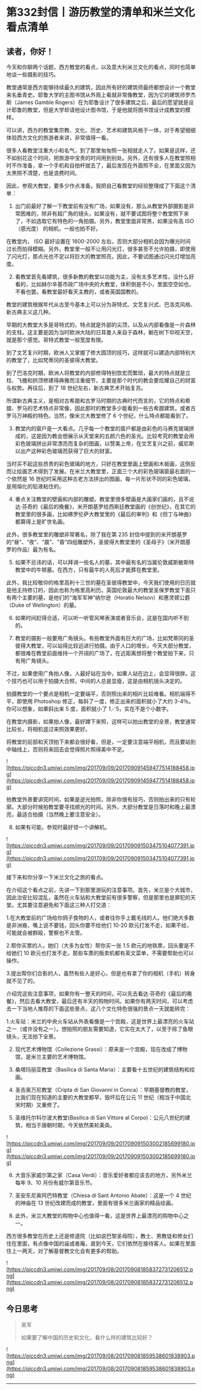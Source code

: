 # 第332封信丨游历教堂的清单和米兰文化看点清单

## 读者，你好！

今天和你聊两个话题，西方教堂的看点，以及意大利米兰文化的看点，同时也简单地谈一些摄影的技巧。

教堂通常是西方能够持续最久的建筑，因此所有好的建筑师最终都想设计一个教堂来名垂青史。耶鲁大学的主图书馆从外观上看就非常像教堂，因为它的建筑师罗杰斯（James Gamble Rogers）在为耶鲁设计了很多建筑之后，最后的愿望就是设计耶鲁的教堂，但是大学却请他设计图书馆，于是他就将图书馆设计成教堂的模样。

可以讲，西方的教堂集宗教、文化、历史、艺术和建筑风格于一体，对于希望细细体验西方文化的旅游者来讲，非常值得一看。

很多人看教堂注重大小和名气，到了那里匆匆照一张相就走人了。如果是这样，还不如别花这个时间，把旅游中宝贵的时间用到别处。另外，还有很多人在教堂照相时不作准备，拿一个手机和自拍杆就去了，最后发现在外面照不全，在里面又因为太黑照不清楚，也是浪费时间。

因此，参观大教堂，要多少作点准备。我把自己看教堂的经验整理成了下面这个清单：

1. 出门前最好了解一下教堂前有没有广场，如果没有，那么从教堂外部摄影是非常困难的，除非有超广角的镜头，如果没有，就不要试图将整个教堂照下来了，不如选取它有特色的一角拍摄。另外，教堂里面非常黑，如果没有高 ISO（感光度） 的相机，一般也拍不好。

在教堂内， ISO 最好设置在 1600-2000 左右，否则大部分相机会因为曝光时间过长而拍得模糊。另外，教堂里一般不让用闪光灯，很多甚至不允许拍摄，即使用了闪光灯，那点光也不足以将巨大的教堂照亮，因此，不要试图通过闪光灯增加亮度。

2. 看教堂首先看建筑，很多新教的教堂以功能为主，没有太多艺术性，没什么好看的，比如赫尔辛基市政广场中央的大教堂，体积倒是不小，里面空空如也，不看也罢。看教堂最好看天主教的，或者英国国教的。

教堂的建筑根据年代从古至今基本上可以分为哥特式、文艺复兴式、巴洛克风格、新古典主义这几种。

早期的大教堂大多是哥特式的，特点就是外部的尖顶，以及从内部看像是一片森林的支柱。这主要是因为当时欧洲大陆的日耳曼人来自于森林，躺在树下仰视天空，就是那个感觉。哥特式教堂一般宽度有限。

到了文艺复兴时期，欧洲人又掌握了修大圆顶的技巧，这样就可以建造内部特别大的教堂了，比如梵蒂冈的圣彼得大教堂。

到了巴洛克时期，欧洲人将教堂的内部修得特别恢宏而繁琐，最大的特点就是立柱、飞檐和拱顶修建得典雅而注重细节，主要是那个时代的教会要炫耀自己的财富与权势。再往后，到了 18 世纪左右，新古典艺术开始复苏。

所谓新古典主义，是相对古希腊和古罗马时期的古典时代而言的，它的特点和希腊、罗马的艺术特点非常像，因此那时的教堂多少能看到一些古希腊建筑，或者古罗马万神殿的特色。当然，像米兰大教堂修了 6 个世纪，什么特点都能看到了。

3. 教堂内的窗户是一大看点。几乎每一个教堂的窗户都是由彩色的马赛克玻璃拼成的，这是因为教会想展示从天堂来的五颜六色的圣光。比较考究的教堂会用彩色玻璃拼出非常漂亮而复杂的图画，以赞美上帝，在文艺复兴之前，威尼斯以出产这种彩色玻璃而获得了巨大的财富。

当时买不起这些昂贵的彩色玻璃的地方，只好在教堂里画上壁画和木板画，这倒反而让绘画艺术得到了发展。在米兰大教堂里，正面三个大的彩色玻璃窗最右面的一个依然是 16 世纪时采用这种古老方法拼出的图画，每一片形状不同的彩色玻璃，是用熔化的铅液粘住的。

4. 重点关注教堂的壁画和内部的雕塑。教堂里很多壁画是大画家们画的，且不说达·芬奇的《最后的晚餐》，米开朗基罗给西斯廷教堂画的《创世纪》，在其它的教堂里的很多画，比如佛罗伦萨大教堂里的《最后的审判》和《但丁与神曲》都算得上是旷世名画。

此外，很多教堂里的雕塑非常著名，除了我在第 235 封信中提到的米开朗基罗的“昼”、“夜”、“晨”、“昏”四组雕塑外，圣彼得大教堂里的《圣母子》（米开朗基罗的作品）最为有名。

5. 如果不忌讳的话，可以拜谒一些名人的墓，其中最有名的当属伦敦威斯敏斯特教堂中的牛顿墓。在西方，只有最牛的人死后才能葬在教堂里。

此外，我比较敬仰的格里高利十三世的墓在圣彼得教堂中，今天我们使用的日历就是他主持修订的，因此也称为格里高利历。英国伦敦最大的教堂圣保罗教堂下面只有两个主要的墓，是他们的“海军军神”纳尔逊（Horatio Nelson）和惠灵顿公爵（Duke of Wellington）的墓。

6. 如果时间赶得合适，可以听一听管风琴表演或者音乐会，这是在国内听不到的。

7. 教堂的摄影一般要用广角镜头。有些教堂外面有巨大的广场，比如梵蒂冈的圣彼得大教堂，可以站得比较远进行拍摄。由于人口的增长，今天大部分教堂，都很难在教堂前面维持一个开阔的广场了，在近距离想将整个教堂拍下来，只有用广角镜头。

不过，如果使用广角拍人像，人最好站在当中，如果人站在边上，会显得很胖。这个技巧也可以用于拍摄大合照，中间的人总是显瘦，这是由相机镜头决定的。

拍摄教堂的一个要点是相机一定要端平，否则照出来的相片比较难看。相机端得不平，即使用 Photoshop 修正，每斜了一度，修正出来的面积就小了大约 3-4％。你可以想象，如果斜出来 5 度，面积就小了 1／5，实在不是个小数字。

在教堂内摄影，如果拍人像，最好蹲下来照，这样可以拍出教堂的全景，教堂通常比较长，将相机竖过来照效果更好。

将教堂的前部和天顶拍下来都会很好看，但是，一定要注意端平相机，而且要站到中轴线上，否则将来回去会觉得照片照得美中不足。

![https://piccdn3.umiwi.com/img/201709/09/201709091459477514188458.jpg](https://piccdn3.umiwi.com/img/201709/09/201709091459477514188458.jpg)

拍教堂外景要讲究时间，如果是逆光拍照，除非你很有技巧，否则拍出来的只有轮廓。大部分时候拍教堂要寻找顺光的时间。另外，大部分教堂是日落时和晚上最漂亮，最适合拍摄（当然晚上要注意安全）。

8. 如果有可能，参观时最好领一个讲解机。

![https://piccdn3.umiwi.com/img/201709/09/201709091503475104077391.jpg](https://piccdn3.umiwi.com/img/201709/09/201709091503475104077391.jpg)

接下来和你分享一下米兰文化之旅的看点。

在介绍这个看点之前，先讲一下到那里游玩的注意事项。首先，米兰是个大城市，因此治安比较混乱，虽然在火车站和大教堂前有很多警察，但是那里也是罪犯的天堂。尤其要注意避免和下面这三种人打交道：

1.在大教堂前的广场给你鸽子食物的人，或者往你手上戴毛线的人。他们绝大多数是非洲裔，嘴上说不要钱，回头你要不给他们 10-20 欧元打发不走，如果不给，可能就会被群殴，警察也不太管。

2.帮你买票的人，她们（大多为女性）帮你买一张 1.5 欧元的地铁票，回头要是不给她们 10 欧元也打发不走。那些车票的贩卖机都有英文菜单，不需要帮助也可以操作。

3.提出帮你们合影的人，虽然有些人是好心，但是也有拿了你的相机（手机）转身就不见了的。

介绍完这些注意事项，如果你有一整天的时间，可以先去看达·芬奇的《最后的晚餐》，然后去看大教堂，最后还有半天的购物时间。如果你有两天时间，可以考虑去一下当地人推荐的下面这些景点，这八个文化特色很强的景点一天就能转完：

1.火车站：米兰的中央火车站从外表看像是一个宫殿，这是世界上最漂亮的火车站之一（或许没有之一）。想拍照的朋友需要知道，它实在太大了，以至于除了鱼眼镜头，无法拍下全景。

2. 现代艺术博物馆（Collezione Grassi）：原来是一个宫殿，现在改成了博物馆，是米兰主要的艺术博物馆。

3. 桑塔玛丽亚教堂（Basilica di Santa Maria）：主要看十五世纪的建筑结构和绘画。

4. 圣吉奥万尼教堂（Cripta di San Giovanni in Conca）：早期基督教的教堂，比我们现在知道的主要的大教堂都早，毁坏后在公元 11 世纪（相当于中国北宋时期）又重修了。

5. 圣维托尔科尔波大教堂(Basilica di San Vittore al Corpo)：公元八世纪的建筑，相当于唐朝时期，今天依然美轮美奂。

![https://piccdn3.umiwi.com/img/201709/09/201709091503002185699180.jpg](https://piccdn3.umiwi.com/img/201709/09/201709091503002185699180.jpg)

6. 大音乐家威尔第之家（Casa Verdi）：音乐爱好者都应该去的地方，另外米兰每年 9、10 月份有威尔第音乐节。

7. 圣安东尼奥阿巴特教堂（Chiesa di Sant Antonio Abate）：这是一个 4 世纪的神庙在 13 世纪改建而成的教堂，里面有很多米兰画家的精品绘画。

8. 此外，米兰大教堂的购物中心也值得一看，这是世界上最漂亮的购物中心之一。

西方很多教堂在历史上还是修道院（比如说巴黎圣母院），教士、男教徒和修女们住在里面，有点像中国的庙或者庵，直到今天，它们依然在接待客人。如果在里面住上一两天，对了解基督教文化会有更多的帮助。

![https://piccdn3.umiwi.com/img/201709/08/201709081858372731206512.png](https://piccdn3.umiwi.com/img/201709/08/201709081858372731206512.png)

## 今日思考

> 吴军
> 
> 如果要了解中国的历史和文化，看什么样的建筑比较好？

![https://piccdn3.umiwi.com/img/201709/08/201709081859538601838903.png](https://piccdn3.umiwi.com/img/201709/08/201709081859538601838903.png)

---
